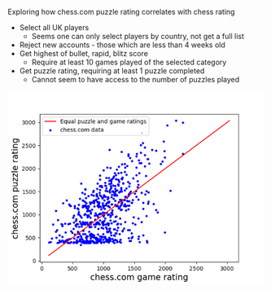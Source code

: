Exploring how chess.com puzzle rating correlates with chess rating

* Select all UK players
	* Seems one can only select players by country, not get a full list
* Reject new accounts -  those which are less than 4 weeks old
* Get highest of bullet, rapid, blitz score
	* Require at least 10 games played of the selected category
* Get puzzle rating, requiring at least 1 puzzle completed
	* Cannot seem to have access to the number of puzzles played

[![rating correlations](chess_game_ratings_vs_puzzles.png)](chess_game_ratings_vs_puzzles.png)
